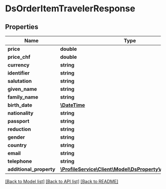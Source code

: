 # DsOrderItemTravelerResponse

## Properties
Name | Type | Description | Notes
------------ | ------------- | ------------- | -------------
**price** | **double** |  | [optional] 
**price_chf** | **double** |  | [optional] 
**currency** | **string** |  | [optional] 
**identifier** | **string** |  | [optional] 
**salutation** | **string** |  | [optional] 
**given_name** | **string** |  | [optional] 
**family_name** | **string** |  | [optional] 
**birth_date** | [**\DateTime**](\DateTime.md) |  | [optional] 
**nationality** | **string** |  | [optional] 
**passport** | **string** |  | [optional] 
**reduction** | **string** |  | [optional] 
**gender** | **string** |  | [optional] 
**country** | **string** |  | [optional] 
**email** | **string** |  | [optional] 
**telephone** | **string** |  | [optional] 
**additional_property** | [**\ProfileService\Client\Model\DsPropertyValueResponse[]**](DsPropertyValueResponse.md) |  | [optional] 

[[Back to Model list]](../../README.md#documentation-for-models) [[Back to API list]](../../README.md#documentation-for-api-endpoints) [[Back to README]](../../README.md)

